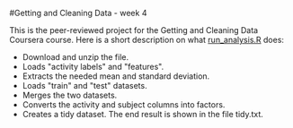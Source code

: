 #Getting and Cleaning Data - week 4 

This is the peer-reviewed project for the Getting and Cleaning Data Coursera course. Here is a short description on what [run_analysis.R](https://github.com/guffakristins/Gettingandcleaningdataweek4/blob/master/run_analysis.R) does:

* Download and unzip the file.
* Loads "activity labels" and "features".
* Extracts the needed mean and standard deviation.
* Loads "train" and "test" datasets.
* Merges the two datasets.
* Converts the activity and subject columns into factors.
* Creates a tidy dataset.
The end result is shown in the file tidy.txt.

